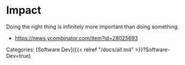 # Impact

Doing the right thing is infinitely more important than doing something.

 - https://news.ycombinator.com/item?id=28025693

Categories: [Software Dev]({{< relref "/docs/all.md" >}}?Software-Dev=true)